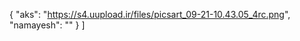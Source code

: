 {
    "aks": "https://s4.uupload.ir/files/picsart_09-21-10.43.05_4rc.png",
    "namayesh": ""
  }
]

